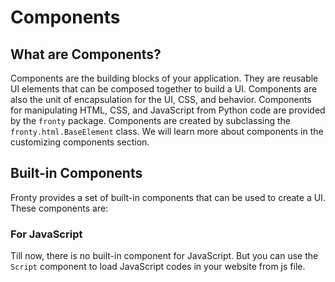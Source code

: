 # Components

## What are Components?

Components are the building blocks of your application. They are reusable UI elements that can be composed together to build a UI. Components are also the unit of encapsulation for the UI, CSS, and behavior. Components for manipulating HTML, CSS, and JavaScript from Python code are provided by the `fronty` package. Components are created by subclassing the `fronty.html.BaseElement` class. We will learn more about components in the customizing components section.

## Built-in Components

Fronty provides a set of built-in components that can be used to create a UI. These components are:






### For JavaScript

Till now, there is no built-in component for JavaScript. But you can use the `Script` component to load JavaScript codes in your website from js file. 

